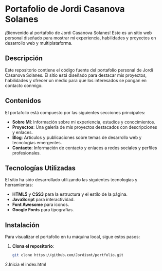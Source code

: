 # Portafolio de Jordi Casanova Solanes

¡Bienvenido al portafolio de Jordi Casanova Solanes! Este es un sitio web personal diseñado para mostrar mi experiencia, habilidades y proyectos en desarrollo web y multiplataforma.

## Descripción

Este repositorio contiene el código fuente del portafolio personal de Jordi Casanova Solanes. El sitio está diseñado para destacar mis proyectos, habilidades y ofrecer un medio para que los interesados se pongan en contacto conmigo.

## Contenidos

El portafolio está compuesto por las siguientes secciones principales:

- **Sobre Mí**: Información sobre mi experiencia, estudios y conocimientos.
- **Proyectos**: Una galería de mis proyectos destacados con descripciones y enlaces.
- **Blog**: Artículos y publicaciones sobre temas de desarrollo web y tecnologías emergentes.
- **Contacto**: Información de contacto y enlaces a redes sociales y perfiles profesionales.

## Tecnologías Utilizadas

El sitio ha sido desarrollado utilizando las siguientes tecnologías y herramientas:

- **HTML5** y **CSS3** para la estructura y el estilo de la página.
- **JavaScript** para interactividad.
- **Font Awesome** para iconos.
- **Google Fonts** para tipografías.

## Instalación

Para visualizar el portafolio en tu máquina local, sigue estos pasos:

1. **Clona el repositorio**:
   ```bash
   git clone https://github.com/Jordismt/portfolio.git

2.Inicia el index.html

